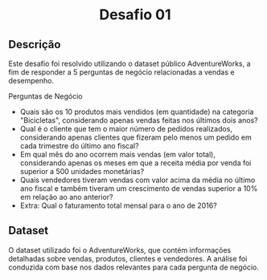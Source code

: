 <h1 align="center">Desafio 01</h1>

## Descrição
Este desafio foi resolvido utilizando o dataset público AdventureWorks, a fim de responder a 5 perguntas de negócio relacionadas a vendas e desempenho.

Perguntas de Negócio
* Quais são os 10 produtos mais vendidos (em quantidade) na categoria "Bicicletas", considerando apenas vendas feitas nos últimos dois anos?
* Qual é o cliente que tem o maior número de pedidos realizados, considerando apenas clientes que fizeram pelo menos um pedido em cada trimestre do último ano fiscal?
* Em qual mês do ano ocorrem mais vendas (em valor total), considerando apenas os meses em que a receita média por venda foi superior a 500 unidades monetárias?
* Quais vendedores tiveram vendas com valor acima da média no último ano fiscal e também tiveram um crescimento de vendas superior a 10% em relação ao ano anterior?
* Extra: Qual o faturamento total mensal para o ano de 2016?

## Dataset
O dataset utilizado foi o AdventureWorks, que contém informações detalhadas sobre vendas, produtos, clientes e vendedores. A análise foi conduzida com base nos dados relevantes para cada pergunta de negócio.
